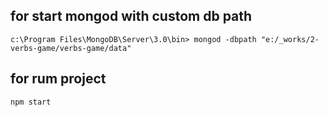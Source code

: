 ## for start **mongod** with custom db path
```
c:\Program Files\MongoDB\Server\3.0\bin> mongod -dbpath "e:/_works/2-verbs-game/verbs-game/data"
```

## for rum project
```
npm start
```